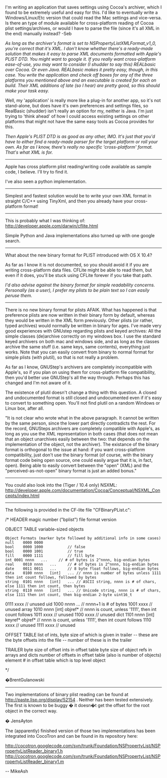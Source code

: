 

I'm writing an application that saves settings using Cocoa's archiver, which I found to be extremely useful and easy for this. I'd like to eventually write a Windows/Linux/Etc version that could read the Mac settings and vice-versa. Is there an type of module available for cross-platform reading of Cocoa plist settings/archives, or would I have to parse the file (since it's all XML in the end) manually instead? -Seb

*As long as the archiver's format is set to     NSPropertyListXMLFormat_v1_0, you're correct that it's XML. I don't know whether there's a ready-made solution that makes it easy to parse XML documents formatted with Apple's PLIST DTD. You might want to google it. If you *really* want cross-platform ease-of-use, you may want to consider (I shudder to say this) REALbasic over Cocoa. Or even Java. REALbasic makes it pretty easy, though, in this case. You write the application and check off boxes for any of the three platforms you mentioned above and an executable is created for each on build. Their XML additions of late (so I hear) are pretty good, so this should make your task easy.*

Well, my 'application' is really more like a plug-in for another app, so it's not stand-alone, but does have it's own preferences and settings files, so RealBasic (shudder) isn't really an option for my, neither is Java. I'm just trying to 'think ahead' of how I could access existing settings on other platforms that might not have the same easy tools as Cocoa provides for this.

*Then Apple's PLIST DTD is as good as any other, IMO. It's just that you'd have to either find a ready-made parser for the target platform or roll your own. As far as I know, there's really no specific 'cross-platform' format. That's what XML is for.*

----

Apple has cross platform plist reading/writing code available as sample code, I believe.  I'll try to find it.

I've also seen a python implementation.

----

Simplest and fastest solution would be to write your own XML format in straight C/C++ using TinyXml, and then you already have your cross-platform format!

----

This is probably what I was thinking of: http://developer.apple.com/darwin/cflite.html

Simple Python and Java implementations also turned up with one google search.

----
What about the new binary format for PLIST introduced with OS X 10.4?

As far as I know it is not documented, so you should avoid it if you are writing cross-platform data files. CFLite might be able to read them, but even if it does, you'll be stuck using CFLite forever if you take that path.

*I'd also advise against the binary format for simple readability concerns. Personally (as a user), I *prefer* my plists to be plain text so I can easily peruse them.*

----
There is no new binary format for plists AFAIK. What has happened is that preference plists are now written in their binary form by default, whereas they would be written in the XML form previously. Other plists (or rather, typed archives) would normally be written in binary for ages.
I've made very good experiences with GNUstep regarding plists and keyed archives: All the simple classes (de)archive correctly on my windows box. I use the standard keyed archivers on both mac and windows side, and as long as the classes archive the same stuff (i.e. same keys, same contents), everything just works.
Note that you can easily convert from binary to normal format for simple plists (with plutil), so that is not really a problem.

As far as I know, GNUStep's archivers are completely incompatible with Apple's, so if you plan on using them for cross-platform file compatibility, then you'd better use GNUStep's all the way through. Perhaps this has changed and I'm not aware of it.

The existence of plutil doesn't change a thing with this question. A closed and undocumented format is still closed and undocumented even if it's easy to convert to something open. You'll not find plutil on a random Windows or Linux box, after all.

"It is not clear who wrote what in the above paragraph. It cannot be written by the same person, since the lower part directly contradicts the rest. For the record, GNUSteps archivers are completely compatible with Apple's, as long as you use the XML representation in both cases (that does not mean that an object unarchives easily between the two: that depends on the implementation of the object, not the archiver). The existance of the binary format is orthogonal to the issue at hand: if you want cross-platform compatibility, just don't use the binary format (of course, with the binary format code being open source, one could easily argue that it is, in fact, open). Being able to easily convert between the "open" (XML) and the "perceived-as-not-open" binary format is just an added bonus."

----

You could also look into the (Tiger / 10.4 only) NSXML: http://developer.apple.com/documentation/Cocoa/Conceptual/NSXML_Concepts/index.html

----

The following is provided in the CF-lite file "CFBinaryPList.c":

    
/*
 HEADER
	magic number ("bplist")
	file format version
 
 OBJECT TABLE
	variable-sized objects
 
	Object Formats (marker byte followed by additional info in some cases)
	null	0000 0000
	bool	0000 1000			// false
	bool	0000 1001			// true
	fill	0000 1111			// fill byte
	int	0001 nnnn	...		// # of bytes is 2^nnnn, big-endian bytes
	real	0010 nnnn	...		// # of bytes is 2^nnnn, big-endian bytes
	date	0011 0011	...		// 8 byte float follows, big-endian bytes
	data	0100 nnnn	[int]	...	// nnnn is number of bytes unless 1111 then int count follows, followed by bytes
	string	0101 nnnn	[int]	...	// ASCII string, nnnn is # of chars, else 1111 then int count, then bytes
	string	0110 nnnn	[int]	...	// Unicode string, nnnn is # of chars, else 1111 then int count, then big-endian 2-byte uint16_t
 0111 xxxx			// unused
	uid	1000 nnnn	...		// nnnn+1 is # of bytes
 1001 xxxx			// unused
	array	1010 nnnn	[int]	objref*	// nnnn is count, unless '1111', then int count follows
 1011 xxxx			// unused
 1100 xxxx			// unused
	dict	1101 nnnn	[int]	keyref* objref*	// nnnn is count, unless '1111', then int count follows
 1110 xxxx			// unused
 1111 xxxx			// unused
 
 OFFSET TABLE
	list of ints, byte size of which is given in trailer
	-- these are the byte offsets into the file
	-- number of these is in the trailer
 
 TRAILER
	byte size of offset ints in offset table
	byte size of object refs in arrays and dicts
	number of offsets in offset table (also is number of objects)
	element # in offset table which is top level object
 
 */


�BrentGulanowski

----

Two implementations of binary plist reading can be found at http://paste.lisp.org/display/52154 . Neither has been tested extensively. The first is known to be buggy � it doesn�t get the offset for the root object in the correct way.

� JensAyton

The (apparently) finished version of those two implementations has been integrated into CocoTron and can be found in its repository here:

http://cocotron.googlecode.com/svn/trunk/Foundation/NSPropertyList/NSPropertyListReader_binary1.h
http://cocotron.googlecode.com/svn/trunk/Foundation/NSPropertyList/NSPropertyListReader_binary1.m

-- MikeAsh
